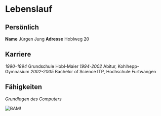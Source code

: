 # Lebenslauf

## Persönlich

**Name**	Jürgen Jung
**Adresse**	Hoblweg 20

## Karriere

*1990-1994* Grundschule Hobl-Maier
*1994-2002* Abitur, Kohlhepp-Gymnasium
*2002-2005* Bachelor of Science ITP, Hochschule Furtwangen

## Fähigkeiten

*Grundlagen des Computers*

![BAM!](http://www.geo.de/reisen/community/bild/regular/633950/Winke-winke.jpg "geo.de")
